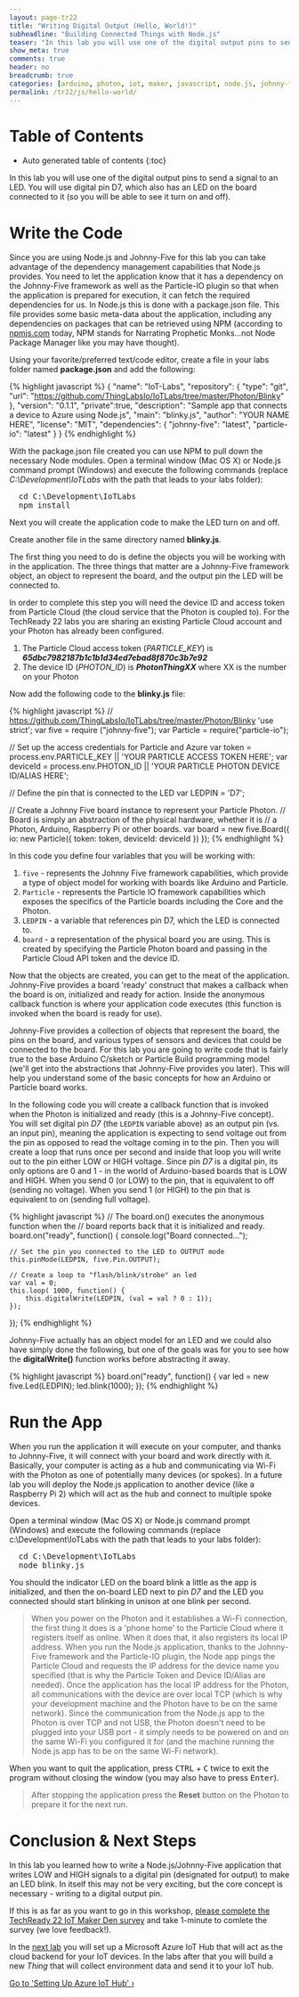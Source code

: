 ```yaml
---
layout: page-tr22
title: "Writing Digital Output (Hello, World!)"
subheadline: "Building Connected Things with Node.js"
teaser: "In this lab you will use one of the digital output pins to send a signal to an LED."
show_meta: true
comments: true
header: no
breadcrumb: true
categories: [arduino, photon, iot, maker, javascript, node.js, johnny-five]
permalink: /tr22/js/hello-world/
---
```

# Table of Contents
*  Auto generated table of contents
{:toc}

In this lab you will use one of the digital output pins to send a signal to an LED. You will use digital pin D7, which also has an LED on the board connected to it (so you will be able to see it turn on and off).

# Write the Code
Since you are using Node.js and Johnny-Five for this lab you can take advantage of the dependency management capabilities that Node.js provides. You need to let the application know that it has a dependency on the Johnny-Five framework as well as the Particle-IO plugin so that when the application is prepared for execution, it can fetch the required dependencies for us. In Node.js this is done with a package.json file. This file provides some basic meta-data about the application, including any dependencies on packages that can be retrieved using NPM (according to [npmjs.com](https://www.npmjs.com) today, NPM stands for Narrating Prophetic Monks...not Node Package Manager like you may have thought).

Using your favorite/preferred text/code editor, create a file in your labs folder named __package.json__ and add the following:

{% highlight javascript %}
{
  "name": "IoT-Labs",
  "repository": {
    "type": "git",
    "url": "https://github.com/ThingLabsIo/IoTLabs/tree/master/Photon/Blinky"
  },
  "version": "0.1.1",
  "private":true,
  "description": "Sample app that connects a device to Azure using Node.js",
  "main": "blinky.js",
    "author": "YOUR NAME HERE",
  "license": "MIT",
  "dependencies": {
    "johnny-five": "latest",
    "particle-io": "latest"
  }
}
{% endhighlight %}

With the package.json file created you can use NPM to pull down the necessary Node modules. Open a terminal window (Mac OS X) or Node.js command prompt (Windows) and execute the following commands (replace _C:\Development\IoTLabs_ with the path that leads to your labs folder):

<pre>
  cd C:\Development\IoTLabs
  npm install
</pre>

Next you will create the application code to make the LED turn on and off.

Create another file in the same directory named __blinky.js__.

The first thing you need to do is define the objects you will be working with in the application. The three things that matter are a Johnny-Five framework object, an object to represent the board, and the output pin the LED will be connected to. 

In order to complete this step you will need the device ID and access token from Particle Cloud (the cloud service that the Photon is coupled to). For the TechReady 22 labs you are sharing an existing Particle Cloud account and your Photon has already been configured. 
 
1. The Particle Cloud access token (_PARTICLE_KEY_) is ___65dbc7982187b1c1b1d34ed7ebad8f870c3b7e92___
2. The device ID (_PHOTON_ID_) is ___PhotonThingXX___ where XX is the number on your Photon

Now add the following code to the __blinky.js__ file:

{% highlight javascript %}
// https://github.com/ThingLabsIo/IoTLabs/tree/master/Photon/Blinky
'use strict';
var five = require ("johnny-five"); 
var Particle = require("particle-io");

// Set up the access credentials for Particle and Azure 
var token = process.env.PARTICLE_KEY || 'YOUR PARTICLE ACCESS TOKEN HERE'; 
var deviceId = process.env.PHOTON_ID || 'YOUR PARTICLE PHOTON DEVICE ID/ALIAS HERE'; 

// Define the pin that is connected to the LED 
var LEDPIN = 'D7';

// Create a Johnny Five board instance to represent your Particle Photon.
// Board is simply an abstraction of the physical hardware, whether it is 
// a Photon, Arduino, Raspberry Pi or other boards. 
var board = new five.Board({ 
	io: new Particle({ 
		token: token, 
		deviceId: deviceId 
	}) 
});
{% endhighlight %}

In this code you define four variables that you will be working with:

1. <code>five</code> - represents the Johnny Five framework capabilities, which provide a type of object model for working with boards like Arduino and Particle.
2. <code>Particle</code> - represents the Particle IO framework capabilities which exposes the specifics of the Particle boards including the Core and the Photon.
3. <code>LEDPIN</code> - a variable that references pin D7, which the LED is connected to.
4. <code>board</code> - a representation of the physical board you are using. This is created by specifying the Particle Photon board and passing in the Particle Cloud API token and the device ID.

Now that the objects are created, you can get to the meat of the application. Johnny-Five provides a board 'ready' construct that makes a callback when the board is on, initialized and ready for action. Inside the anonymous callback function is where your application code executes (this function is invoked when the board is ready for use).

Johnny-Five provides a collection of objects that represent the board, the pins on the board, and various types of sensors and devices that could be connected to the board. For this lab you are going to write code that is fairly true to the base Arduino C/sketch or Particle Build programming model (we'll get into the abstractions that Johnny-Five provides you later). This will help you understand some of the basic concepts for how an Arduino or Particle board works.

In the following code you will create a callback function that is invoked when the Photon is initialized and ready (this is a Johnny-Five concept). You will set digital pin _D7_ (the <code>LEDPIN</code> variable above) as an output pin (vs. an input pin), meaning the application is expecting to send voltage out from the pin as opposed to read the voltage coming in to the pin. Then you will create a loop that runs once per second and inside that loop you will write out to the pin either LOW or HIGH voltage. Since pin _D7_ is a digital pin, its only options are 0 and 1 - in the world of Arduino-based boards that is LOW and HIGH. When you send 0 (or LOW) to the pin, that is equivalent to off (sending no voltage). When you send 1 (or HIGH) to the pin that is equivalent to on (sending full voltage).

{% highlight javascript %}
// The board.on() executes the anonymous function when the
// board reports back that it is initialized and ready. 
board.on("ready", function() { 
	console.log("Board connected..."); 
    
	// Set the pin you connected to the LED to OUTPUT mode  
	this.pinMode(LEDPIN, five.Pin.OUTPUT); 

	// Create a loop to "flash/blink/strobe" an led  
	var val = 0;
	this.loop( 1000, function() {
		this.digitalWrite(LEDPIN, (val = val ? 0 : 1));
	});
});
{% endhighlight %}
  
Johnny-Five actually has an object model for an LED and we could also have simply done the following, but one of the goals was for you to see how the __digitalWrite()__ function works before abstracting it away.

{% highlight javascript %}
board.on("ready", function() {
	var led = new five.Led(LEDPIN);
	led.blink(1000);
});
{% endhighlight %}

# Run the App
When you run the application it will execute on your computer, and thanks to Johnny-Five, it will connect with your board and work directly with it. Basically, your computer is acting as a hub and communicating via Wi-Fi with the Photon as one of potentially many devices (or spokes). In a future lab you will deploy the Node.js application to another device (like a Raspberry Pi 2) which will act as the hub and connect to multiple spoke devices.

Open a terminal window (Mac OS X) or Node.js command prompt (Windows) and execute the following commands (replace c:\Development\IoTLabs with the path that leads to your labs folder):

<pre>
  cd C:\Development\IoTLabs
  node blinky.js
</pre>

You should the indicator LED on the board blink a little as the app is initialized, and then the on-board LED next to pin _D7_ and the LED you connected should start blinking in unison at one blink per second.

<blockquote>
  When you power on the Photon and it establishes a Wi-Fi connection, the first thing it does is a 'phone home' to the Particle Cloud where it registers itself as online. When it does that, it also registers its local IP address. When you run the Node.js application, thanks to the Johnny-Five framework and the Particle-IO plugin, the Node app pings the Particle Cloud and requests the IP address for the device name you specified (that is why the Particle Token and Device ID/Alias are needed). Once the application has the local IP address for the Photon, all communications with the device are over local TCP (which is why your development machine and the Photon have to be on the same network). Since the communication from the Node.js app to the Photon is over TCP and not USB, the Photon doesn't need to be plugged into your USB port - it simply needs to be powered on and on the same Wi-Fi you configured it for (and the machine running the Node.js app has to be on the same Wi-Fi network). 
</blockquote>
  
When you want to quit the application, press <kbd>CTRL</kbd> + <kbd>C</kbd> twice to exit the program without closing the window (you may also have to press <kbd>Enter</kbd>). 


> After stopping the application press the __Reset__ button on the Photon to prepare it for the next run.

# Conclusion &amp; Next Steps
In this lab you learned how to write a Node.js/Johnny-Five application that writes LOW and HIGH signals to a digital pin (designated for output) to make an LED blink. In itself this may not be very exciting, but the core concept is necessary - writing to a digital output pin.

If this is as far as you want to go in this workshop, [please complete the TechReady 22 IoT Maker Den survey](https://www.surveymonkey.com/r/G72GWH7) and take 1-minute to comlete the survey (we love feedback!).

In the [next lab][nextlab] you will set up a Microsoft Azure IoT Hub that will act as the cloud backend for your IoT devices. In the labs after that you will build a new _Thing_ that will collect environment data and send it to your IoT hub.

<a class="radius button small" href="{{ site.url }}/tr22/js/setup-azure-iot-hub/">Go to 'Setting Up Azure IoT Hub' ›</a>

[nextlab]: /tr22/js/setup-azure-iot-hub/